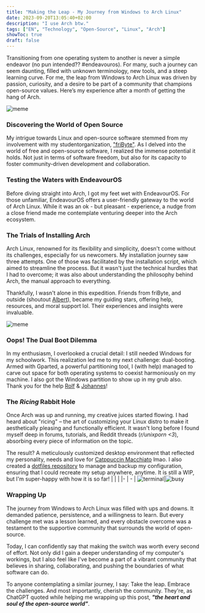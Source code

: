 ```yaml
---
title: "Making the Leap - My Journey from Windows to Arch Linux"
date: 2023-09-20T13:05:40+02:00
description: "I use Arch btw."
tags: ["EN", "Technology", "Open-Source", "Linux", "Arch"]
showToc: true
draft: false
---
```


Transitioning from one operating system to another is never a simple endeavor (no pun intended?? #endeavouros). For many, such a journey can seem daunting, filled with unknown terminology, new tools, and a steep learning curve. For me, the leap from Windows to Arch Linux was driven by passion, curiosity, and a desire to be part of a community that champions open-source values. Here’s my experience after a month of getting the hang of Arch.

![meme](/img/wintoarch-post/meme1.jpg)

### Discovering the World of Open Source
My intrigue towards Linux and open-source software stemmed from my involvement with my studentorganization, ["friByte"](https://fribyte.no). As I delved into the world of free and open-source software, I realized the immense potential it holds. Not just in terms of software freedom, but also for its capacity to foster community-driven development and collaboration.

### Testing the Waters with EndeavourOS
Before diving straight into Arch, I got my feet wet with EndeavourOS. For those unfamiliar, EndeavourOS offers a user-friendly gateway to the world of Arch Linux. While it was an ok - but pleasant - experience, a nudge from a close friend made me contemplate venturing deeper into the Arch ecosystem.

### The Trials of Installing Arch
Arch Linux, renowned for its flexibility and simplicity, doesn't come without its challenges, especially for us newcomers. My installation journey saw three attempts. One of those was facilitated by the installation script, which aimed to streamline the process. But it wasn't just the technical hurdles that I had to overcome; it was also about understanding the philosophy behind Arch, the manual approach to everything.

Thankfully, I wasn't alone in this expedition. Friends from friByte, and outside (shoutout [Albert](https://github.com/albertbayazidi)), became my guiding stars, offering help, resources, and moral support lol. Their experiences and insights were invaluable.

![meme](/img/wintoarch-post/meme2.jpeg)

### Oops! The Dual Boot Dilemma
In my enthusiasm, I overlooked a crucial detail: I still needed Windows for my schoolwork. This realization led me to my next challenge: dual-booting. Armed with Gparted, a powerful partitioning tool, I (with help) managed to carve out space for both operating systems to coexist harmoniously on my machine. I also got the Windows partition to show up in my grub also.   
Thank you for the help [Rolf](https://github.com/polsevev) & [Johannes](https://github.com/skivdal)!

### The *Ricing* Rabbit Hole
Once Arch was up and running, my creative juices started flowing. I had heard about "ricing" – the art of customizing your Linux distro to make it aesthetically pleasing and functionally efficient. It wasn't long before I found myself deep in forums, tutorials, and Reddit threads (*r/unixporn <3*), absorbing every piece of information on the topic.

The result? A meticulously customized desktop environment that reflected my personality, needs and love for [Catppuccin Macchiato](https://github.com/catppuccin/catppuccin/tree/main) lmao. I also created a [dotfiles repository](https://github.com/SindreKjelsrud/dotfiles) to manage and backup my configuration, ensuring that I could recreate my setup anywhere, anytime.
It is still a WIP, but I'm super-happy with how it is so far!
| | |
|- | - |
![terminal](/img/wintoarch-post/terminal.png)|![busy](/img/wintoarch-post/buzy.png)

### Wrapping Up
The journey from Windows to Arch Linux was filled with ups and downs. It demanded patience, persistence, and a willingness to learn. But every challenge met was a lesson learned, and every obstacle overcome was a testament to the supportive community that surrounds the world of open-source.

Today, I can confidently say that making the switch was worth every second of effort. Not only did I gain a deeper understanding of my computer's workings, but I also feel like I've become a part of a vibrant community that believes in sharing, collaborating, and pushing the boundaries of what software can do.

To anyone contemplating a similar journey, I say: Take the leap. Embrace the challenges. And most importantly, cherish the community. They're, as ChatGPT quoted while helping me wrapping up this post, ***"the heart and soul of the open-source world"***.